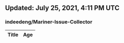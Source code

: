 ## Updated: July 25, 2021, 4:11 PM UTC


### indeedeng/Mariner-Issue-Collector
|**Title**|**Age**|
|:----|:----|